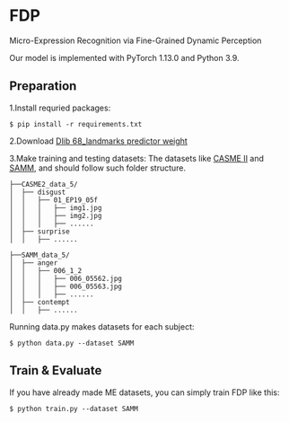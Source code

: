 # FDP
Micro-Expression Recognition via Fine-Grained Dynamic Perception

Our model is implemented with PyTorch 1.13.0 and Python 3.9. 

## Preparation
1.Install requried packages:
```
$ pip install -r requirements.txt
```
2.Download [Dlib 68_landmarks predictor weight](http://dlib.net/files/shape_predictor_68_face_landmarks.dat.bz2) 

3.Make training and testing datasets:
The datasets like [CASME II](http://casme.psych.ac.cn/casme/c2) and [SAMM](https://helward.mmu.ac.uk/STAFF/M.Yap/dataset.php), and should follow such folder structure.
```
├──CASME2_data_5/
│  ├── disgust
│  │   ├── 01_EP19_05f
│  │   │   ├── img1.jpg
│  │   │   ├── img2.jpg
│  │   │   ├── ......
│  ├── surprise
│  │   ├── ......

├──SAMM_data_5/
│  ├── anger
│  │   ├── 006_1_2
│  │   │   ├── 006_05562.jpg
│  │   │   ├── 006_05563.jpg
│  │   │   ├── ......
│  ├── contempt
│  │   ├── ......

```
Running data.py makes datasets for each subject:
```
$ python data.py --dataset SAMM
```
## Train & Evaluate 
If you have already made ME datasets, you can simply train FDP like this:
```
$ python train.py --dataset SAMM
```

